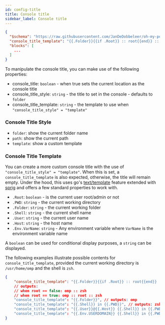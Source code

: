 ```yaml
---
id: config-title
title: Console title
sidebar_label: Console title
---
```


```json
{
  "$schema": "https://raw.githubusercontent.com/JanDeDobbeleer/oh-my-posh/main/themes/schema.json",
  "console_title_template": "{{.Folder}}{{if .Root}} :: root{{end}} :: {{.Shell}}",
  "blocks": [
    ...
  ]
}
```

To manipulate the console title, you can make use of the following properties:

- console_title: `boolean` - when true sets the current location as the console title
- console_title_style: `string` - the title to set in the console - defaults to `folder`
- console_title_template: `string` - the template to use when `"console_title_style" = "template"`

### Console Title Style

- `folder`: show the current folder name
- `path`: show the current path
- `template`: show a custom template

### Console Title Template

You can create a more custom console title with the use of `"console_title_style" = "template"`.
When this is set, a `console_title_template` is also expected, otherwise, the title will remain empty.
Under the hood, this uses go's [text/template][go-text-template] feature extended with [sprig][sprig] and
offers a few standard properties to work with.

- `.Root`: `boolean` - is the current user root/admin or not
- `.PWD`: `string` - the current working directory
- `.Folder`: `string` - the current working folder
- `.Shell`: `string` - the current shell name
- `.User`: `string` - the current user name
- `.Host`: `string` - the host name
- `.Env.VarName`: `string` - Any environment variable where `VarName` is the environment variable name

A `boolean` can be used for conditional display purposes, a `string` can be displayed.

The following examples illustrate possible contents for `console_title_template`, provided
the current working directory is `/usr/home/omp` and the shell is `zsh`.

```json
{
    "console_title_template": "{{.Folder}}{{if .Root}} :: root{{end}} :: {{.Shell}}",
    // outputs:
    // when root == false: omp :: zsh
    // when root == true: omp :: root :: zsh
    "console_title_template": "{{.Folder}}", // outputs: omp
    "console_title_template": "{{.Shell}} in {{.PWD}}", // outputs: zsh in /usr/home/omp
    "console_title_template": "{{.User}}@{{.Host}} {{.Shell}} in {{.PWD}}", // outputs: MyUser@MyMachine zsh in /usr/home/omp
    "console_title_template": "{{.Env.USERDOMAIN}} {{.Shell}} in {{.PWD}}", // outputs: MyCompany zsh in /usr/home/omp
}
```

[go-text-template]: https://golang.org/pkg/text/template/
[sprig]: https://masterminds.github.io/sprig/
